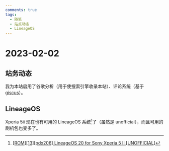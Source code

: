 ```yaml
---
comments: true
tags:
  - 随笔
  - 站点动态
  - LineageOS
---
```


# 2023-02-02

## 站务动态

我为本站启用了谷歌分析（用于使搜索引擎收录本站）、评论系统（基于 [giscus](https://github.com/giscus/giscus)）。

## LineageOS

Xperia 5ii 现在也有可用的 LineageOS 系统[^1]了（虽然是 unofficial），而且可用的刷机包也变多了。

[^1]: [[ROM][13][pdx206] LineageOS 20 for Sony Xperia 5 II [UNOFFICIAL]](https://forum.xda-developers.com/t/rom-13-pdx206-lineageos-20-for-sony-xperia-5-ii-unofficial.4538567/)